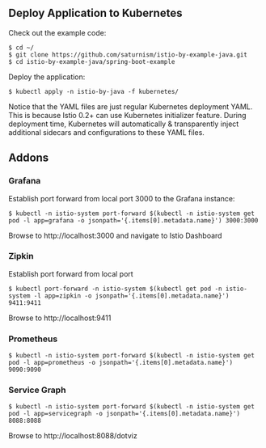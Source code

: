 ## Deploy Application to Kubernetes
Check out the example code:
```
$ cd ~/
$ git clone https://github.com/saturnism/istio-by-example-java.git
$ cd istio-by-example-java/spring-boot-example
```

Deploy the application:
```
$ kubectl apply -n istio-by-java -f kubernetes/
```

Notice that the YAML files are just regular Kubernetes deployment YAML. This is because Istio 0.2+ can use Kubernetes initializer feature.
During deployment time, Kubernetes will automatically & transparently inject additional sidecars and configurations to these YAML files.

## Addons
### Grafana
Establish port forward from local port 3000 to the Grafana instance:
```
$ kubectl -n istio-system port-forward $(kubectl -n istio-system get pod -l app=grafana -o jsonpath='{.items[0].metadata.name}') 3000:3000
```

Browse to http://localhost:3000 and navigate to Istio Dashboard

### Zipkin
Establish port forward from local port 
```
$ kubectl port-forward -n istio-system $(kubectl get pod -n istio-system -l app=zipkin -o jsonpath='{.items[0].metadata.name}') 9411:9411
```

Browse to http://localhost:9411

### Prometheus
```
$ kubectl -n istio-system port-forward $(kubectl -n istio-system get pod -l app=prometheus -o jsonpath='{.items[0].metadata.name}') 9090:9090
```

### Service Graph
```
$ kubectl -n istio-system port-forward $(kubectl -n istio-system get pod -l app=servicegraph -o jsonpath='{.items[0].metadata.name}') 8088:8088
```

Browse to http://localhost:8088/dotviz
